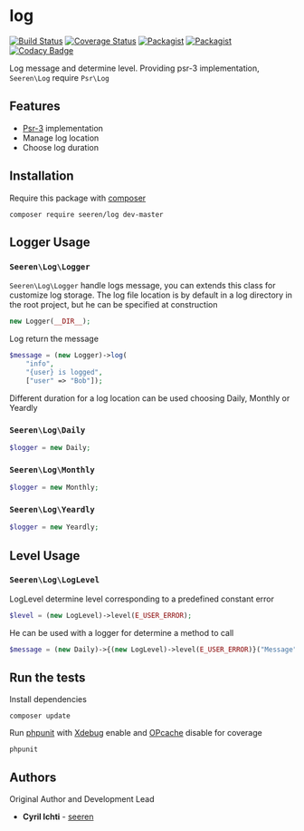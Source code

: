 # log
[![Build Status](https://travis-ci.org/seeren/log.svg?branch=master)](https://travis-ci.org/seeren/log) [![Coverage Status](https://coveralls.io/repos/github/seeren/log/badge.svg?branch=master)](https://coveralls.io/github/seeren/log?branch=master) [![Packagist](https://img.shields.io/packagist/dt/seeren/log.svg)](https://packagist.org/packages/seeren/log/stats) [![Packagist](https://img.shields.io/packagist/v/seeren/log.svg)](https://packagist.org/packages/seeren/log) [![Codacy Badge](https://api.codacy.com/project/badge/Grade/79594fda319241f787ac5342cb0a1836)](https://www.codacy.com/app/seeren/log?utm_source=github.com&amp;utm_medium=referral&amp;utm_content=seeren/log&amp;utm_campaign=Badge_Grade)

Log message and determine level. Providing psr-3 implementation, `Seeren\Log` require `Psr\Log`

## Features
* [Psr-3](http://www.php-fig.org/psr/psr-3/) implementation
* Manage log location
* Choose log  duration

## Installation
Require this package with [composer](https://getcomposer.org/)
```
composer require seeren/log dev-master
```

## Logger Usage

### `Seeren\Log\Logger`
`Seeren\Log\Logger` handle logs message, you can extends this class for customize log storage.
The log file location is by default in a log directory in the root project, but he can be specified at construction
```php
new Logger(__DIR__);
```
Log return the message
```php
$message = (new Logger)->log(
    "info",
    "{user} is logged",
    ["user" => "Bob"]);
```
Different duration for a log location can be used choosing Daily, Monthly or Yeardly

### `Seeren\Log\Daily`
```php
$logger = new Daily;
```

### `Seeren\Log\Monthly`
```php
$logger = new Monthly;
```
### `Seeren\Log\Yeardly`
```php
$logger = new Yeardly;
```
## Level Usage

### `Seeren\Log\LogLevel`
LogLevel determine level corresponding to a predefined constant error
```php
$level = (new LogLevel)->level(E_USER_ERROR);
```
He can be used with a logger for determine a method to call
```php
$message = (new Daily)->{(new LogLevel)->level(E_USER_ERROR)}("Message");
```

## Run the tests
Install dependencies
```
composer update
```
Run [phpunit](https://phpunit.de/) with [Xdebug](https://xdebug.org/) enable and [OPcache](http://php.net/manual/fr/book.opcache.php) disable for coverage
```
phpunit
```

## Authors
Original Author and Development Lead
* **Cyril Ichti** - [seeren](https://github.com/seeren)
